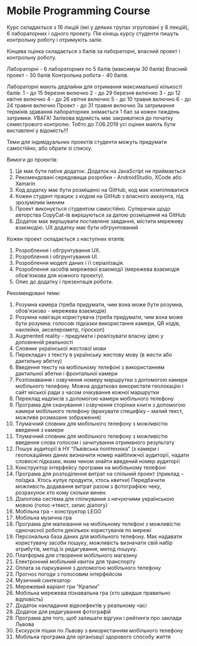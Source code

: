# Mobile Programming Course

Курс складається з 16 лікцій (які у деяких групах згруповані у 8 лекцій), 6 лабораторних і одного проекту.
Пія кінець курсу студенти пишуть контрольну роботу і отримують залік.

Кінцева оцінка складається з балів за лабораторні, власний проект і контрольну роботу.

Лабораторні - 6 лабораторних по 5 балів (максимум 30 балів)
Власний проект - 30 балів
Контрольна робота - 40 балів.

Лабораторні мають дедлайни для отримання максимальної кількості балів:
1 - до 15 березня включно
2 - до 29 березня включно
3 - до 12 квітня включно
4 - до 26 квітня включно
5 - до 10 травня включно
6 - до 24 травня включно
Проект - до 31 травня включно
За затримання термінів здавання лабораторних знімається 1 бал за кожен тиждень затримки.
УВАГА! Залікова відомість має закриватися до початку семестрового контролю.
Тобто до 7.06.2019 усі оцінки мають бути виставлені у відомість!!!

Теми для індивідуальних проектів студенти можуть придумати самостійно, або обрати зі списку.

Вимоги до проектів:
1. Це має бути native додаток. Додаток на JavaScript не приймається
1. Рекомендовані середовища розробки - AndroidStudio, XCode або Xamarin
1. Код додатку має бути розміщено на GitHub, код має компілюватися
1. Кожен студент працює з кодом на GitHub з власного аккаунта, під зрозумілим іменем
1. Проект виконується студентом самостійно. Суперечки щодо авторства CopyCat-ів вирішуються за датою розміщення на GitHub
1. Додаток має вирішувати поставлене завдання, містити мережеву взаємодію. UX додатку має бути обгрунтований

Кожен проект складається з наступних етапів:
1. Розроблення і обгрунтування UX.
1. Розроблення і обгрунтування UI.
1. Розроблення моделі даних і її серіалізація.
1. Розроблення засобів мережевої взаємодії (мережева взаємодія обов'язкова для кожного проекту).
1. Опис до додатку і презентація роботи.

Рекомендовані теми:
1. Розумна камера (треба придумати, чим вона може бути розумна, обов'язково - мережева взаємодія)
1. Розумна навігація користувача (треба придумати, чим вона може бути розумна: голосові підказки використання камери, QR кодів, наклейки, акселерометр, гіроскоп)
1. Augmented reality - придумати і реалізувати власну ідею у доповненій реальності
1. Словник української жестової мови
1. Перекладач з тексту в українську жестову мову (в жести або дактильну абетку)
1. Введення тексту на мобільному телефоні з використанням дактильної абетки і фронтальної камери 
1. Розпізнавання і озвучення номеру маршрутки з допомогою камери мобільного телефону. Можна додатково використати геолокацію і сайт міської ради з часом очікування кожної маршрутки
1. Переклад надписів з допомогою камери мобільного телефону
1. Програма для сканування і озвучення сторінки книги з допомогою  камери мобільного телефону (врахувати специфіку – малий текст, можливе розмазане зображення)
1. Тлумачний словник для мобільного телефону з можливістю введення з камери
1. Тлумачний словник для мобільного телефону з можливістю введення слова голосом і зачитування отриманого результату
1. Пошук аудиторії в НУ “Львівська політехніка” (з камери і геолокаційних даних визначити номер найближчої аудиторії, надати  словесні підказки, яким чином знайти введений номер аудиторії
1. Конструктор інтерфейсу програми на мобільному телефоні
1. Програма для розподілення витрат на спільний проект (приклад – поїздка. Хтось купує продукти, хтось квитки) Передбачити можливість додавання витрат разом з фотографією чеку, розрахунок хто кому скільки винен.
1. Діалогова система для спілкування з нечуючими українською мовою (голос->текст, запис діалогу)
1. Мобільна гра – конструктор LEGO
1. Мобільна музична гра
1. Програма для малювання на мобільному телефоні з можливістю одночасної роботи декількох користувачів по мережі
1. Персональна база даних для мобільного телефону. Має надавати користувачу засоби пошуку, можливість визначати свій набір атрибутів, метод їх редагування, метод пошуку.
1. Платформа для створення мобільного магазину
1. Електронний мобільний квиток для транспорту
1. Оплата за паркування з допомогою мобільного телефону
1. Прогноз погоди з голосовим інтерфейсом
1. Музичний синтезатор
1. Мережевий варіант гри “Крапки”
1. Мобільна мережева пізнавальна гра (хто швидше правильно відповість)
1. Додаток накладання відеоефектів у реальному часі
1. Додаток для редагування фотографій
1. Програма для того, щоб залишати відгуки і рейтинги  про заклади Львова
1. Екскурсія пішки по Львову з використанням мобільного телефону
1. Мобільна програма для організації здорового способу життя
